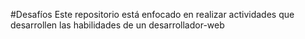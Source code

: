 #Desafíos
Este repositorio está enfocado en realizar actividades que desarrollen las habilidades de un desarrollador-web 
